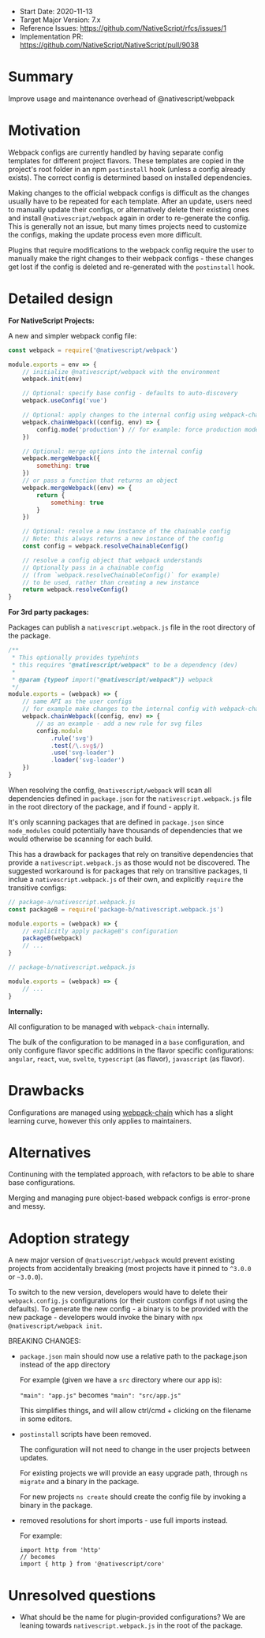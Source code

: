 - Start Date: 2020-11-13
- Target Major Version: 7.x
- Reference Issues: https://github.com/NativeScript/rfcs/issues/1
- Implementation PR: https://github.com/NativeScript/NativeScript/pull/9038

# Summary

Improve usage and maintenance overhead of @nativescript/webpack

<!-- # Basic example

If the proposal involves a new or changed API, include a basic code example.
Omit this section if it's not applicable. -->

# Motivation

Webpack configs are currently handled by having separate config templates for different project flavors. These templates are copied in the project's root folder in an npm `postinstall` hook (unless a config already exists). The correct config is determined based on installed dependencies.

Making changes to the official webpack configs is difficult as the changes usually have to be repeated for each template. After an update, users need to manually update their configs, or alternatively delete their existing ones and install `@nativescript/webpack` again in order to re-generate the config. This is generally not an issue, but many times projects need to customize the configs, making the update process even more difficult.

Plugins that require modifications to the webpack config require the user to manually make the right changes to their webpack configs - these changes get lost if the config is deleted and re-generated with the `postinstall` hook.


# Detailed design

**For NativeScript Projects:**

A new and simpler webpack config file:
```js
const webpack = require('@nativescript/webpack')

module.exports = env => {
    // initialize @nativescript/webpack with the environment
    webpack.init(env)

    // Optional: specify base config - defaults to auto-discovery
    webpack.useConfig('vue')

    // Optional: apply changes to the internal config using webpack-chain
    webpack.chainWebpack((config, env) => {
        config.mode('production') // for example: force production mode
    })

    // Optional: merge options into the internal config
    webpack.mergeWebpack({
        something: true
    })
    // or pass a function that returns an object
    webpack.mergeWebpack((env) => {
        return {
            something: true
        }
    })

    // Optional: resolve a new instance of the chainable config
    // Note: this always returns a new instance of the config
    const config = webpack.resolveChainableConfig()

    // resolve a config object that webpack understands
    // Optionally pass in a chainable config 
    // (from `webpack.resolveChainableConfig()` for example)
    // to be used, rather than creating a new instance
    return webpack.resolveConfig()
}
```

**For 3rd party packages:**

Packages can publish a `nativescript.webpack.js` file in the root directory of the package.

```js
/**
 * This optionally provides typehints
 * this requires "@nativescript/webpack" to be a dependency (dev)
 * 
 * @param {typeof import("@nativescript/webpack")} webpack
 */
module.exports = (webpack) => {
    // same API as the user configs
    // for example make changes to the internal config with webpack-chain
    webpack.chainWebpack((config, env) => {
        // as an example - add a new rule for svg files
        config.module
            .rule('svg')
            .test(/\.svg$/)
            .use('svg-loader')
            .loader('svg-loader')
    })
}
```

When resolving the config, `@nativescript/webpack` will scan all dependencies defined in `package.json` for the `nativescript.webpack.js` file in the root directory of the package, and if found - apply it.

It's only scanning packages that are defined in `package.json` since `node_modules` could potentially have thousands of dependencies that we would otherwise be scanning for each build.

This has a drawback for packages that rely on transitive dependencies that provide a `nativescript.webpack.js` as those would not be discovered. The suggested workaround is for packages that rely on transitive packages, ti inclue a `nativescript.webpack.js` of their own, and explicitly `require` the transitive configs:
```js
// package-a/nativescript.webpack.js
const packageB = require('package-b/nativescript.webpack.js')

module.exports = (webpack) => {
    // explicitly apply packageB's configuration
    packageB(webpack)
    // ...
}
```

```js
// package-b/nativescript.webpack.js

module.exports = (webpack) => {
    // ...
}
```

**Internally:**

All configuration to be managed with `webpack-chain` internally.

The bulk of the configuration to be managed in a `base` configuration, and only configure flavor specific additions in the flavor specific configurations: `angular`, `react`, `vue`, `svelte`, `typescript` (as flavor), `javascript` (as flavor).


# Drawbacks

Configurations are managed using [webpack-chain](https://github.com/neutrinojs/webpack-chain) which has a slight learning curve, however this only applies to maintainers.

# Alternatives

Continuning with the templated approach, with refactors to be able to share base configurations. 

Merging and managing pure object-based webpack configs is error-prone and messy.

# Adoption strategy

A new major version of `@nativescript/webpack` would prevent existing projects from accidentally breaking (most projects have it pinned to `^3.0.0` or `~3.0.0`).

To switch to the new version, developers would have to delete their `webpack.config.js` configurations (or their custom configs if not using the defaults).
To generate the new config - a binary is to be provided with the new package - developers would invoke the binary with `npx @nativescript/webpack init`.

BREAKING CHANGES:
 - `package.json` main should now use a relative path to the package.json instead of the app directory
   
   For example (given we have a `src` directory where our app is):
   
   `"main": "app.js"` becomes `"main": "src/app.js"`
   
   This simplifies things, and will allow ctrl/cmd + clicking on the filename in some editors.
 
 - `postinstall` scripts have been removed.
 
   The configuration will not need to change in the user projects between updates.
 
   For existing projects we will provide an easy upgrade path, through `ns migrate` and a binary in the package.
   
   For new projects `ns create` should create the config file by invoking a binary in the package. 

 - removed resolutions for short imports - use full imports instead.
 
   For example:
   ```
   import http from 'http'
   // becomes
   import { http } from '@nativescript/core'
   ```

# Unresolved questions

 - What should be the name for plugin-provided configurations? We are leaning towards `nativescript.webpack.js` in the root of the package.
